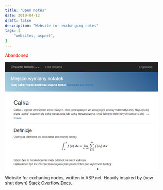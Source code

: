```yaml
---
title: "Open notes"
date: 2019-04-12
draft: false
description: "Website for exchanging notes"
tags: [
    "websites, aspnet",
]
---
```


<font color="red">Abandoned</font>

<p align="center">
    <img src="/open_notes.png" width="600">
</p>

Website for exchaning nodes, written in ASP.net. Heavily inspired by (now shut down) [Stack Overflow Docs](https://stackoverflow.blog/2016/07/21/introducing-stack-overflow-documentation-beta/).